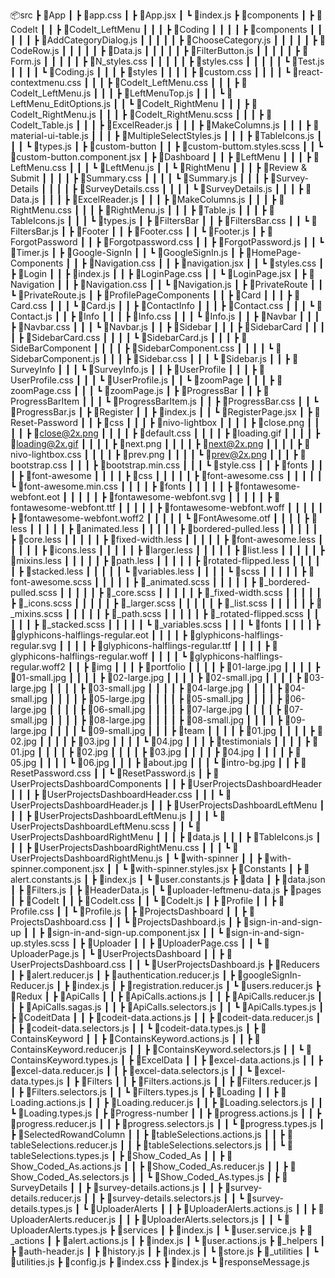 📦src
 ┣ 📂App
 ┃ ┣ 📜app.css
 ┃ ┣ 📜App.jsx
 ┃ ┗ 📜index.js
 ┣ 📂components
 ┃ ┣ 📂CodeIt
 ┃ ┃ ┣ 📂CodeIt_LeftMenu
 ┃ ┃ ┃ ┣ 📂Coding
 ┃ ┃ ┃ ┃ ┣ 📂components
 ┃ ┃ ┃ ┃ ┃ ┣ 📜AddCategoryDialog.js
 ┃ ┃ ┃ ┃ ┃ ┣ 📜ChooseCategory.js
 ┃ ┃ ┃ ┃ ┃ ┣ 📜CodeRow.js
 ┃ ┃ ┃ ┃ ┃ ┣ 📜Data.js
 ┃ ┃ ┃ ┃ ┃ ┣ 📜FilterButton.js
 ┃ ┃ ┃ ┃ ┃ ┣ 📜Form.js
 ┃ ┃ ┃ ┃ ┃ ┣ 📜N_styles.css
 ┃ ┃ ┃ ┃ ┃ ┣ 📜styles.css
 ┃ ┃ ┃ ┃ ┃ ┗ 📜Test.js
 ┃ ┃ ┃ ┃ ┗ 📜Coding.js
 ┃ ┃ ┃ ┣ 📂styles
 ┃ ┃ ┃ ┃ ┣ 📜custom.css
 ┃ ┃ ┃ ┃ ┗ 📜react-contextmenu.css
 ┃ ┃ ┃ ┣ 📜CodeIt_LeftMenu.css
 ┃ ┃ ┃ ┣ 📜CodeIt_LeftMenu.js
 ┃ ┃ ┃ ┣ 📜LeftMenuTop.js
 ┃ ┃ ┃ ┗ 📜LeftMenu_EditOptions.js
 ┃ ┃ ┗ 📂CodeIt_RightMenu
 ┃ ┃ ┃ ┣ 📜CodeIt_RightMenu.js
 ┃ ┃ ┃ ┣ 📜CodeIt_RightMenu.scss
 ┃ ┃ ┃ ┣ 📜CodeIt_Table.js
 ┃ ┃ ┃ ┣ 📜ExcelReader.js
 ┃ ┃ ┃ ┣ 📜MakeColumns.js
 ┃ ┃ ┃ ┣ 📜material-ui-table.js
 ┃ ┃ ┃ ┣ 📜MultipleSelectStyles.js
 ┃ ┃ ┃ ┣ 📜TableIcons.js
 ┃ ┃ ┃ ┗ 📜types.js
 ┃ ┣ 📂custom-button
 ┃ ┃ ┣ 📜custom-buttom.styles.scss
 ┃ ┃ ┗ 📜custom-button.component.jsx
 ┃ ┣ 📂Dashboard
 ┃ ┃ ┣ 📂LeftMenu
 ┃ ┃ ┃ ┣ 📜LeftMenu.css
 ┃ ┃ ┃ ┗ 📜LeftMenu.js
 ┃ ┃ ┗ 📂RightMenu
 ┃ ┃ ┃ ┣ 📂Review & Submit
 ┃ ┃ ┃ ┃ ┣ 📜Summary.css
 ┃ ┃ ┃ ┃ ┗ 📜Summary.js
 ┃ ┃ ┃ ┣ 📂Survey-Details
 ┃ ┃ ┃ ┃ ┣ 📜SurveyDetails.css
 ┃ ┃ ┃ ┃ ┗ 📜SurveyDetails.js
 ┃ ┃ ┃ ┣ 📜Data.js
 ┃ ┃ ┃ ┣ 📜ExcelReader.js
 ┃ ┃ ┃ ┣ 📜MakeColumns.js
 ┃ ┃ ┃ ┣ 📜RightMenu.css
 ┃ ┃ ┃ ┣ 📜RightMenu.js
 ┃ ┃ ┃ ┣ 📜Table.js
 ┃ ┃ ┃ ┣ 📜TableIcons.js
 ┃ ┃ ┃ ┗ 📜types.js
 ┃ ┣ 📂FiltersBar
 ┃ ┃ ┣ 📜FiltersBar.css
 ┃ ┃ ┗ 📜FiltersBar.js
 ┃ ┣ 📂Footer
 ┃ ┃ ┣ 📜Footer.css
 ┃ ┃ ┗ 📜Footer.js
 ┃ ┣ 📂ForgotPassword
 ┃ ┃ ┣ 📜Forgotpassword.css
 ┃ ┃ ┣ 📜ForgotPassword.js
 ┃ ┃ ┗ 📜Timer.js
 ┃ ┣ 📂Google-SignIn
 ┃ ┃ ┗ 📜GoogleSignIn.js
 ┃ ┣ 📂HomePage-Components
 ┃ ┃ ┣ 📜Navigation.css
 ┃ ┃ ┣ 📜navigation.jsx
 ┃ ┃ ┗ 📜styles.css
 ┃ ┣ 📂Login
 ┃ ┃ ┣ 📜index.js
 ┃ ┃ ┣ 📜LoginPage.css
 ┃ ┃ ┗ 📜LoginPage.jsx
 ┃ ┣ 📂Navigation
 ┃ ┃ ┣ 📜Navigation.css
 ┃ ┃ ┗ 📜Navigation.js
 ┃ ┣ 📂PrivateRoute
 ┃ ┃ ┗ 📜PrivateRoute.js
 ┃ ┣ 📂ProfilePageComponents
 ┃ ┃ ┣ 📂Card
 ┃ ┃ ┃ ┣ 📜Card.css
 ┃ ┃ ┃ ┗ 📜Card.js
 ┃ ┃ ┣ 📂ContactInfo
 ┃ ┃ ┃ ┣ 📜Contact.css
 ┃ ┃ ┃ ┗ 📜Contact.js
 ┃ ┃ ┣ 📂Info
 ┃ ┃ ┃ ┣ 📜Info.css
 ┃ ┃ ┃ ┗ 📜Info.js
 ┃ ┃ ┣ 📂Navbar
 ┃ ┃ ┃ ┣ 📜Navbar.css
 ┃ ┃ ┃ ┗ 📜Navbar.js
 ┃ ┃ ┣ 📂Sidebar
 ┃ ┃ ┃ ┣ 📂SidebarCard
 ┃ ┃ ┃ ┃ ┣ 📜SidebarCard.css
 ┃ ┃ ┃ ┃ ┗ 📜SidebarCard.js
 ┃ ┃ ┃ ┣ 📂SideBarComponent
 ┃ ┃ ┃ ┃ ┣ 📜SidebarComponent.css
 ┃ ┃ ┃ ┃ ┗ 📜SidebarComponent.js
 ┃ ┃ ┃ ┣ 📜Sidebar.css
 ┃ ┃ ┃ ┗ 📜Sidebar.js
 ┃ ┃ ┣ 📂SurveyInfo
 ┃ ┃ ┃ ┗ 📜SurveyInfo.js
 ┃ ┃ ┣ 📂UserProfile
 ┃ ┃ ┃ ┣ 📜UserProfile.css
 ┃ ┃ ┃ ┗ 📜UserProfile.js
 ┃ ┃ ┗ 📂zoomPage
 ┃ ┃ ┃ ┣ 📜zoomPage.css
 ┃ ┃ ┃ ┗ 📜zoomPage.js
 ┃ ┣ 📂ProgressBar
 ┃ ┃ ┣ 📂ProgressBarItem
 ┃ ┃ ┃ ┗ 📜ProgressBarItem.js
 ┃ ┃ ┣ 📜ProgressBar.css
 ┃ ┃ ┗ 📜ProgressBar.js
 ┃ ┣ 📂Register
 ┃ ┃ ┣ 📜index.js
 ┃ ┃ ┗ 📜RegisterPage.jsx
 ┃ ┣ 📂Reset-Password
 ┃ ┃ ┣ 📂css
 ┃ ┃ ┃ ┣ 📂nivo-lightbox
 ┃ ┃ ┃ ┃ ┣ 📜close.png
 ┃ ┃ ┃ ┃ ┣ 📜close@2x.png
 ┃ ┃ ┃ ┃ ┣ 📜default.css
 ┃ ┃ ┃ ┃ ┣ 📜loading.gif
 ┃ ┃ ┃ ┃ ┣ 📜loading@2x.gif
 ┃ ┃ ┃ ┃ ┣ 📜next.png
 ┃ ┃ ┃ ┃ ┣ 📜next@2x.png
 ┃ ┃ ┃ ┃ ┣ 📜nivo-lightbox.css
 ┃ ┃ ┃ ┃ ┣ 📜prev.png
 ┃ ┃ ┃ ┃ ┗ 📜prev@2x.png
 ┃ ┃ ┃ ┣ 📜bootstrap.css
 ┃ ┃ ┃ ┣ 📜bootstrap.min.css
 ┃ ┃ ┃ ┗ 📜style.css
 ┃ ┃ ┣ 📂fonts
 ┃ ┃ ┃ ┣ 📂font-awesome
 ┃ ┃ ┃ ┃ ┣ 📂css
 ┃ ┃ ┃ ┃ ┃ ┣ 📜font-awesome.css
 ┃ ┃ ┃ ┃ ┃ ┗ 📜font-awesome.min.css
 ┃ ┃ ┃ ┃ ┣ 📂fonts
 ┃ ┃ ┃ ┃ ┃ ┣ 📜fontawesome-webfont.eot
 ┃ ┃ ┃ ┃ ┃ ┣ 📜fontawesome-webfont.svg
 ┃ ┃ ┃ ┃ ┃ ┣ 📜fontawesome-webfont.ttf
 ┃ ┃ ┃ ┃ ┃ ┣ 📜fontawesome-webfont.woff
 ┃ ┃ ┃ ┃ ┃ ┣ 📜fontawesome-webfont.woff2
 ┃ ┃ ┃ ┃ ┃ ┗ 📜FontAwesome.otf
 ┃ ┃ ┃ ┃ ┣ 📂less
 ┃ ┃ ┃ ┃ ┃ ┣ 📜animated.less
 ┃ ┃ ┃ ┃ ┃ ┣ 📜bordered-pulled.less
 ┃ ┃ ┃ ┃ ┃ ┣ 📜core.less
 ┃ ┃ ┃ ┃ ┃ ┣ 📜fixed-width.less
 ┃ ┃ ┃ ┃ ┃ ┣ 📜font-awesome.less
 ┃ ┃ ┃ ┃ ┃ ┣ 📜icons.less
 ┃ ┃ ┃ ┃ ┃ ┣ 📜larger.less
 ┃ ┃ ┃ ┃ ┃ ┣ 📜list.less
 ┃ ┃ ┃ ┃ ┃ ┣ 📜mixins.less
 ┃ ┃ ┃ ┃ ┃ ┣ 📜path.less
 ┃ ┃ ┃ ┃ ┃ ┣ 📜rotated-flipped.less
 ┃ ┃ ┃ ┃ ┃ ┣ 📜stacked.less
 ┃ ┃ ┃ ┃ ┃ ┗ 📜variables.less
 ┃ ┃ ┃ ┃ ┗ 📂scss
 ┃ ┃ ┃ ┃ ┃ ┣ 📜font-awesome.scss
 ┃ ┃ ┃ ┃ ┃ ┣ 📜_animated.scss
 ┃ ┃ ┃ ┃ ┃ ┣ 📜_bordered-pulled.scss
 ┃ ┃ ┃ ┃ ┃ ┣ 📜_core.scss
 ┃ ┃ ┃ ┃ ┃ ┣ 📜_fixed-width.scss
 ┃ ┃ ┃ ┃ ┃ ┣ 📜_icons.scss
 ┃ ┃ ┃ ┃ ┃ ┣ 📜_larger.scss
 ┃ ┃ ┃ ┃ ┃ ┣ 📜_list.scss
 ┃ ┃ ┃ ┃ ┃ ┣ 📜_mixins.scss
 ┃ ┃ ┃ ┃ ┃ ┣ 📜_path.scss
 ┃ ┃ ┃ ┃ ┃ ┣ 📜_rotated-flipped.scss
 ┃ ┃ ┃ ┃ ┃ ┣ 📜_stacked.scss
 ┃ ┃ ┃ ┃ ┃ ┗ 📜_variables.scss
 ┃ ┃ ┃ ┗ 📂fonts
 ┃ ┃ ┃ ┃ ┣ 📜glyphicons-halflings-regular.eot
 ┃ ┃ ┃ ┃ ┣ 📜glyphicons-halflings-regular.svg
 ┃ ┃ ┃ ┃ ┣ 📜glyphicons-halflings-regular.ttf
 ┃ ┃ ┃ ┃ ┣ 📜glyphicons-halflings-regular.woff
 ┃ ┃ ┃ ┃ ┗ 📜glyphicons-halflings-regular.woff2
 ┃ ┃ ┣ 📂img
 ┃ ┃ ┃ ┣ 📂portfolio
 ┃ ┃ ┃ ┃ ┣ 📜01-large.jpg
 ┃ ┃ ┃ ┃ ┣ 📜01-small.jpg
 ┃ ┃ ┃ ┃ ┣ 📜02-large.jpg
 ┃ ┃ ┃ ┃ ┣ 📜02-small.jpg
 ┃ ┃ ┃ ┃ ┣ 📜03-large.jpg
 ┃ ┃ ┃ ┃ ┣ 📜03-small.jpg
 ┃ ┃ ┃ ┃ ┣ 📜04-large.jpg
 ┃ ┃ ┃ ┃ ┣ 📜04-small.jpg
 ┃ ┃ ┃ ┃ ┣ 📜05-large.jpg
 ┃ ┃ ┃ ┃ ┣ 📜05-small.jpg
 ┃ ┃ ┃ ┃ ┣ 📜06-large.jpg
 ┃ ┃ ┃ ┃ ┣ 📜06-small.jpg
 ┃ ┃ ┃ ┃ ┣ 📜07-large.jpg
 ┃ ┃ ┃ ┃ ┣ 📜07-small.jpg
 ┃ ┃ ┃ ┃ ┣ 📜08-large.jpg
 ┃ ┃ ┃ ┃ ┣ 📜08-small.jpg
 ┃ ┃ ┃ ┃ ┣ 📜09-large.jpg
 ┃ ┃ ┃ ┃ ┗ 📜09-small.jpg
 ┃ ┃ ┃ ┣ 📂team
 ┃ ┃ ┃ ┃ ┣ 📜01.jpg
 ┃ ┃ ┃ ┃ ┣ 📜02.jpg
 ┃ ┃ ┃ ┃ ┣ 📜03.jpg
 ┃ ┃ ┃ ┃ ┗ 📜04.jpg
 ┃ ┃ ┃ ┣ 📂testimonials
 ┃ ┃ ┃ ┃ ┣ 📜01.jpg
 ┃ ┃ ┃ ┃ ┣ 📜02.jpg
 ┃ ┃ ┃ ┃ ┣ 📜03.jpg
 ┃ ┃ ┃ ┃ ┣ 📜04.jpg
 ┃ ┃ ┃ ┃ ┣ 📜05.jpg
 ┃ ┃ ┃ ┃ ┗ 📜06.jpg
 ┃ ┃ ┃ ┣ 📜about.jpg
 ┃ ┃ ┃ ┗ 📜intro-bg.jpg
 ┃ ┃ ┣ 📜ResetPassword.css
 ┃ ┃ ┗ 📜ResetPassword.js
 ┃ ┣ 📂UserProjectsDashboardComponents
 ┃ ┃ ┣ 📂UserProjectsDashboardHeader
 ┃ ┃ ┃ ┣ 📜UserProjectsDashboardHeader.css
 ┃ ┃ ┃ ┗ 📜UserProjectsDashboardHeader.js
 ┃ ┃ ┣ 📂UserProjectsDashboardLeftMenu
 ┃ ┃ ┃ ┣ 📜UserProjectsDashboardLeftMenu.js
 ┃ ┃ ┃ ┗ 📜UserProjectsDashboardLeftMenu.scss
 ┃ ┃ ┗ 📂UserProjectsDashboardRightMenu
 ┃ ┃ ┃ ┣ 📜data.js
 ┃ ┃ ┃ ┣ 📜TableIcons.js
 ┃ ┃ ┃ ┣ 📜UserProjectsDashboardRightMenu.css
 ┃ ┃ ┃ ┗ 📜UserProjectsDashboardRightMenu.js
 ┃ ┗ 📂with-spinner
 ┃ ┃ ┣ 📜with-spinner.component.jsx
 ┃ ┃ ┗ 📜with-spinner.styles.jsx
 ┣ 📂Constants
 ┃ ┣ 📜alert.constants.js
 ┃ ┣ 📜index.js
 ┃ ┗ 📜user.constants.js
 ┣ 📂data
 ┃ ┣ 📜data.json
 ┃ ┣ 📜Filters.js
 ┃ ┣ 📜HeaderData.js
 ┃ ┗ 📜uploader-leftmenu-data.js
 ┣ 📂pages
 ┃ ┣ 📂CodeIt
 ┃ ┃ ┣ 📜CodeIt.css
 ┃ ┃ ┗ 📜CodeIt.js
 ┃ ┣ 📂Profile
 ┃ ┃ ┣ 📜Profile.css
 ┃ ┃ ┗ 📜Profile.js
 ┃ ┣ 📂ProjectsDashboard
 ┃ ┃ ┣ 📜ProjectsDashboard.css
 ┃ ┃ ┗ 📜ProjectsDashboard.js
 ┃ ┣ 📂sign-in-and-sign-up
 ┃ ┃ ┣ 📜sign-in-and-sign-up.component.jsx
 ┃ ┃ ┗ 📜sign-in-and-sign-up.styles.scss
 ┃ ┣ 📂Uploader
 ┃ ┃ ┣ 📜UploaderPage.css
 ┃ ┃ ┗ 📜UploaderPage.js
 ┃ ┗ 📂UserProjectsDashboard
 ┃ ┃ ┣ 📜UserProjectsDashboard.css
 ┃ ┃ ┗ 📜UserProjectsDashboard.js
 ┣ 📂Reducers
 ┃ ┣ 📜alert.reducer.js
 ┃ ┣ 📜authentication.reducer.js
 ┃ ┣ 📜googleSignIn-Reducer.js
 ┃ ┣ 📜index.js
 ┃ ┣ 📜registration.reducer.js
 ┃ ┗ 📜users.reducer.js
 ┣ 📂Redux
 ┃ ┣ 📂ApiCalls
 ┃ ┃ ┣ 📜ApiCalls.actions.js
 ┃ ┃ ┣ 📜ApiCalls.reducer.js
 ┃ ┃ ┣ 📜ApiCalls.sagas.js
 ┃ ┃ ┣ 📜ApiCalls.selectors.js
 ┃ ┃ ┗ 📜ApiCalls.types.js
 ┃ ┣ 📂CodeitData
 ┃ ┃ ┣ 📜codeit-data.actions.js
 ┃ ┃ ┣ 📜codeit-data.reducer.js
 ┃ ┃ ┣ 📜codeit-data.selectors.js
 ┃ ┃ ┗ 📜codeit-data.types.js
 ┃ ┣ 📂ContainsKeyword
 ┃ ┃ ┣ 📜ContainsKeyword.actions.js
 ┃ ┃ ┣ 📜ContainsKeyword.reducer.js
 ┃ ┃ ┣ 📜ContainsKeyword.selectors.js
 ┃ ┃ ┗ 📜ContainsKeyword.types.js
 ┃ ┣ 📂ExcelData
 ┃ ┃ ┣ 📜excel-data.actions.js
 ┃ ┃ ┣ 📜excel-data.reducer.js
 ┃ ┃ ┣ 📜excel-data.selectors.js
 ┃ ┃ ┗ 📜excel-data.types.js
 ┃ ┣ 📂Filters
 ┃ ┃ ┣ 📜Filters.actions.js
 ┃ ┃ ┣ 📜Filters.reducer.js
 ┃ ┃ ┣ 📜Filters.selectors.js
 ┃ ┃ ┗ 📜Filters.types.js
 ┃ ┣ 📂Loading
 ┃ ┃ ┣ 📜Loading.actions.js
 ┃ ┃ ┣ 📜Loading.reducer.js
 ┃ ┃ ┣ 📜Loading.selectors.js
 ┃ ┃ ┗ 📜Loading.types.js
 ┃ ┣ 📂Progress-number
 ┃ ┃ ┣ 📜progress.actions.js
 ┃ ┃ ┣ 📜progress.reducer.js
 ┃ ┃ ┣ 📜progress.selectors.js
 ┃ ┃ ┗ 📜progress.types.js
 ┃ ┣ 📂SelectedRowandColumn
 ┃ ┃ ┣ 📜tableSelections.actions.js
 ┃ ┃ ┣ 📜tableSelections.reducer.js
 ┃ ┃ ┣ 📜tableSelections.selectors.js
 ┃ ┃ ┗ 📜tableSelections.types.js
 ┃ ┣ 📂Show_Coded_As
 ┃ ┃ ┣ 📜Show_Coded_As.actions.js
 ┃ ┃ ┣ 📜Show_Coded_As.reducer.js
 ┃ ┃ ┣ 📜Show_Coded_As.selectors.js
 ┃ ┃ ┗ 📜Show_Coded_As.types.js
 ┃ ┣ 📂SurveyDetails
 ┃ ┃ ┣ 📜survey-details.actions.js
 ┃ ┃ ┣ 📜survey-details.reducer.js
 ┃ ┃ ┣ 📜survey-details.selectors.js
 ┃ ┃ ┗ 📜survey-details.types.js
 ┃ ┗ 📂UploaderAlerts
 ┃ ┃ ┣ 📜UploaderAlerts.actions.js
 ┃ ┃ ┣ 📜UploaderAlerts.reducer.js
 ┃ ┃ ┣ 📜UploaderAlerts.selectors.js
 ┃ ┃ ┗ 📜UploaderAlerts.types.js
 ┣ 📂services
 ┃ ┣ 📜index.js
 ┃ ┗ 📜user.service.js
 ┣ 📂_actions
 ┃ ┣ 📜alert.actions.js
 ┃ ┣ 📜index.js
 ┃ ┗ 📜user.actions.js
 ┣ 📂_helpers
 ┃ ┣ 📜auth-header.js
 ┃ ┣ 📜history.js
 ┃ ┣ 📜index.js
 ┃ ┗ 📜store.js
 ┣ 📂_utilities
 ┃ ┗ 📜utilities.js
 ┣ 📜config.js
 ┣ 📜index.css
 ┣ 📜index.js
 ┗ 📜responseMessage.js